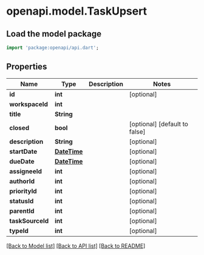 # openapi.model.TaskUpsert

## Load the model package
```dart
import 'package:openapi/api.dart';
```

## Properties
Name | Type | Description | Notes
------------ | ------------- | ------------- | -------------
**id** | **int** |  | [optional] 
**workspaceId** | **int** |  | 
**title** | **String** |  | 
**closed** | **bool** |  | [optional] [default to false]
**description** | **String** |  | [optional] 
**startDate** | [**DateTime**](DateTime.md) |  | [optional] 
**dueDate** | [**DateTime**](DateTime.md) |  | [optional] 
**assigneeId** | **int** |  | [optional] 
**authorId** | **int** |  | [optional] 
**priorityId** | **int** |  | [optional] 
**statusId** | **int** |  | [optional] 
**parentId** | **int** |  | [optional] 
**taskSourceId** | **int** |  | [optional] 
**typeId** | **int** |  | [optional] 

[[Back to Model list]](../README.md#documentation-for-models) [[Back to API list]](../README.md#documentation-for-api-endpoints) [[Back to README]](../README.md)


